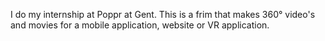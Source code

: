 I do my internship at Poppr at Gent. This is a frim that makes 360° video's and movies for a mobile application, website or VR application.

